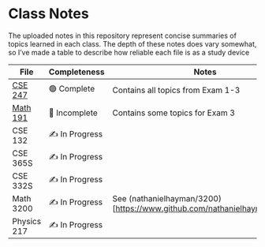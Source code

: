 # Class Notes

The uploaded notes in this repository represent concise summaries of topics learned in each class. The depth of these notes does vary somewhat, so I’ve made a table to describe how reliable each file is as a study device

| File | Completeness | Notes |
| --- | --- | --- |
| [CSE 247](CSE_247.md) | 🟢 Complete | Contains all topics from Exam 1-3 |
| [Math 191](Math_191.md) | 🔴 Incomplete | Contains some topics for Exam 3  |
| CSE 132 | ✍ In Progress | |
| CSE 365S | ✍ In Progress | |
| CSE 332S | ✍ In Progress | |
| Math 3200 | ✍ In Progress | See (nathanielhayman/3200)[https://www.github.com/nathanielhayman/3200] |
| Physics 217 | ✍ In Progress | |